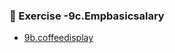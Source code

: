
### 📝 Exercise -9c.Empbasicsalary


 
- [9b.coffeedisplay  ](https://github.com/DiyaRai04/java-programs/blob/main/9c.Empbasicsalary/9c/src/main/webapp/9c_insertt.png)
